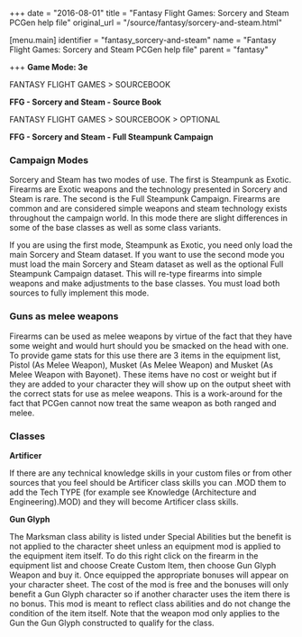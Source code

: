 +++
date = "2016-08-01"
title = "Fantasy Flight Games: Sorcery and Steam PCGen help file"
original_url = "/source/fantasy/sorcery-and-steam.html"

[menu.main]
    identifier = "fantasy_sorcery-and-steam"
    name = "Fantasy Flight Games: Sorcery and Steam PCGen help file"
    parent = "fantasy"
    
+++
**Game Mode: 3e**

FANTASY FLIGHT GAMES &gt; SOURCEBOOK

**FFG - Sorcery and Steam - Source Book**

FANTASY FLIGHT GAMES &gt; SOURCEBOOK &gt; OPTIONAL

**FFG - Sorcery and Steam - Full Steampunk Campaign**

### Campaign Modes

Sorcery and Steam has two modes of use. The first is Steampunk as
Exotic. Firearms are Exotic weapons and the technology presented in
Sorcery and Steam is rare. The second is the Full Steampunk Campaign.
Firearms are common and are considered simple weapons and steam
technology exists throughout the campaign world. In this mode there are
slight differences in some of the base classes as well as some class
variants.

If you are using the first mode, Steampunk as Exotic, you need only load
the main Sorcery and Steam dataset. If you want to use the second mode
you must load the main Sorcery and Steam dataset as well as the optional
Full Steampunk Campaign dataset. This will re-type firearms into simple
weapons and make adjustments to the base classes. You must load both
sources to fully implement this mode.

### Guns as melee weapons

Firearms can be used as melee weapons by virtue of the fact that they
have some weight and would hurt should you be smacked on the head with
one. To provide game stats for this use there are 3 items in the
equipment list, Pistol (As Melee Weapon), Musket (As Melee Weapon) and
Musket (As Melee Weapon with Bayonet). These items have no cost or
weight but if they are added to your character they will show up on the
output sheet with the correct stats for use as melee weapons. This is a
work-around for the fact that PCGen cannot now treat the same weapon as
both ranged and melee.

### Classes

**Artificer**

If there are any technical knowledge skills in your custom files or from
other sources that you feel should be Artificer class skills you can
.MOD them to add the Tech TYPE (for example see Knowledge (Architecture
and Engineering).MOD) and they will become Artificer class skills.

**Gun Glyph**

The Marksman class ability is listed under Special Abilities but the
benefit is not applied to the character sheet unless an equipment mod is
applied to the equipment item itself. To do this right click on the
firearm in the equipment list and choose Create Custom Item, then choose
Gun Glyph Weapon and buy it. Once equipped the appropriate bonuses will
appear on your character sheet. The cost of the mod is free and the
bonuses will only benefit a Gun Glyph character so if another character
uses the item there is no bonus. This mod is meant to reflect class
abilities and do not change the condition of the item itself. Note that
the weapon mod only applies to the Gun the Gun Glyph constructed to
qualify for the class.



